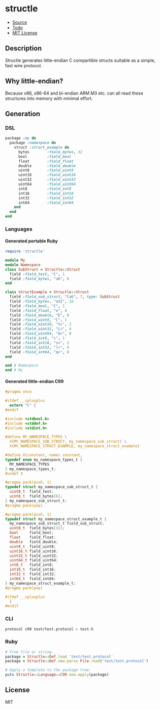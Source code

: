 # structle

* [Source](https://github.com/shanna/structle)
* [Todo](https://github.com/shanna/structle/issues?labels=enhancement&page=1&state=open)
* [MIT License](https://github.com/shanna/structle/blob/master/LICENSE)

## Description

Structle generates little-endian C compartible structs suitable as a simple,
fast wire protocol.

## Why little-endian?

Because x86, x86-64 and bi-endian ARM M3 etc. can all read these structures
into memory with minimal effort.

## Generation

### DSL

```ruby
package :my do
  package :namespace do
    struct :struct_example do
      bytes        :field_bytes, 32
      bool         :field_bool
      float        :field_float
      double       :field_double
      uint8        :field_uint8
      uint16       :field_uint16
      uint32       :field_uint32
      uint64       :field_uint64
      int8         :field_int8
      int16        :field_int16
      int32        :field_int32
      int64        :field_int64
    end
  end
end
```

### Languages

#### Generated portable Ruby

```ruby
require 'structle'

module My
module Namespace
class SubStruct < Structle::Struct
  field :field_test, "C", 1
  field :field_bytes, "a6", 6
end

class StructExample < Structle::Struct
  field :field_sub_struct, "Ca6", 7, type: SubStruct
  field :field_bytes, "a32", 32
  field :field_bool, "C", 1
  field :field_float, "e", 4
  field :field_double, "E", 8
  field :field_uint8, "C", 1
  field :field_uint16, "S<", 2
  field :field_uint32, "L<", 4
  field :field_uint64, "Q<", 8
  field :field_int8, "c", 1
  field :field_int16, "s<", 2
  field :field_int32, "l<", 4
  field :field_int64, "q<", 8
end

end # Namespace
end # My
```

#### Generated little-endian C99

```C
#pragma once

#ifdef __cplusplus
  extern "C" {
#endif

#include <stdbool.h>
#include <stddef.h>
#include <stdint.h>

#define MY_NAMESPACE_TYPES \
  X(MY_NAMESPACE_SUB_STRUCT, my_namespace_sub_struct) \
  X(MY_NAMESPACE_STRUCT_EXAMPLE, my_namespace_struct_example) 

#define X(constant, name) constant,
typedef enum my_namespace_types_t {
  MY_NAMESPACE_TYPES
} my_namespace_types_t;
#undef X

#pragma pack(push, 1)
typedef struct my_namespace_sub_struct_t {
  uint8_t  field_test;
  uint8_t  field_bytes[6];
} my_namespace_sub_struct_t;
#pragma pack(pop)

#pragma pack(push, 1)
typedef struct my_namespace_struct_example_t {
  my_namespace_sub_struct_t field_sub_struct;
  uint8_t  field_bytes[32];
  bool     field_bool;
  float    field_float;
  double   field_double;
  uint8_t  field_uint8;
  uint16_t field_uint16;
  uint32_t field_uint32;
  uint64_t field_uint64;
  int8_t   field_int8;
  int16_t  field_int16;
  int32_t  field_int32;
  int64_t  field_int64;
} my_namespace_struct_example_t;
#pragma pack(pop)

#ifdef __cplusplus
  }
#endif
```

### CLI

```bash
protocol c99 test/test.protocol > test.h
```

### Ruby

```ruby
# From file or string.
package = Structle::Def.load 'test/test.protocol'
package = Structle::Def.new.parse File.read('test/test.protocol')

# Apply a template to the package tree.
puts Structle::Language::C99.new.apply(package)
```

## License

MIT

